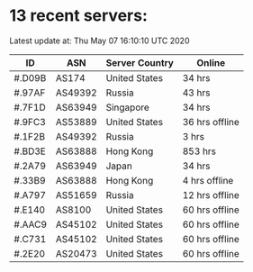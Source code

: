 # 13 recent servers:

Latest update at: Thu May 07 16:10:10 UTC 2020

| ID | ASN | Server Country | Online |
| -- | --- | -------------- | ------ |
| #.D09B | AS174 | United States | 34 hrs |
| #.97AF | AS49392 | Russia | 43 hrs |
| #.7F1D | AS63949 | Singapore | 34 hrs |
| #.9FC3 | AS53889 | United States | 36 hrs offline |
| #.1F2B | AS49392 | Russia | 3 hrs |
| #.BD3E | AS63888 | Hong Kong | 853 hrs |
| #.2A79 | AS63949 | Japan | 34 hrs |
| #.33B9 | AS63888 | Hong Kong | 4 hrs offline |
| #.A797 | AS51659 | Russia | 12 hrs offline |
| #.E140 | AS8100 | United States | 60 hrs offline |
| #.AAC9 | AS45102 | United States | 60 hrs offline |
| #.C731 | AS45102 | United States | 60 hrs offline |
| #.2E20 | AS20473 | United States | 60 hrs offline |

